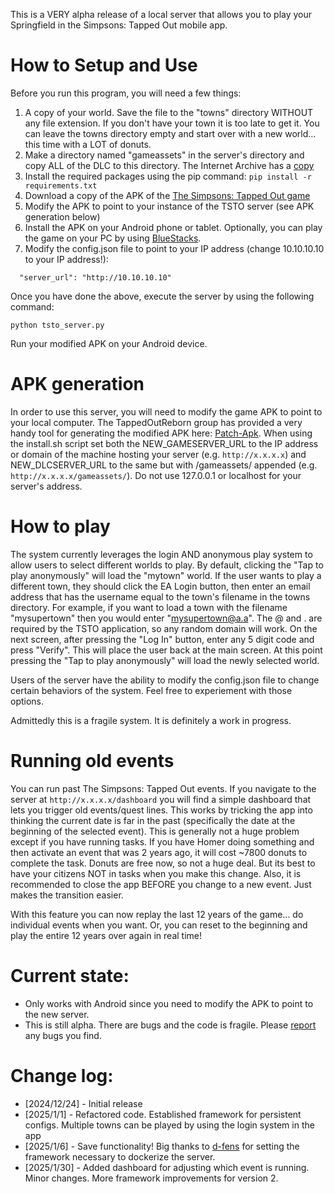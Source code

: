 This is a VERY alpha release of a local server that allows you to play your Springfield in the Simpsons: Tapped Out mobile app. 

# How to Setup and Use
Before you run this program, you will need a few things:

1) A copy of your world. Save the file to the "towns" directory WITHOUT any file extension. If you don't have your town it is too late to get it. You can leave the towns directory empty and start over with a new world... this time with a LOT of donuts.
2) Make a directory named "gameassets" in the server's directory and copy ALL of the DLC to this directory. The Internet Archive has a [copy](https://archive.org/details/tsto-dlc-cdn-oct2024)
3) Install the required packages using the pip command: ```pip install -r requirements.txt```
4) Download a copy of the APK of the [The Simpsons: Tapped Out game](https://apkpure.com/the-simpsons%E2%84%A2-tapped-out/com.ea.game.simpsons4_row)
5) Modify the APK to point to your instance of the TSTO server (see APK generation below)
6) Install the APK on your Android phone or tablet. Optionally, you can play the game on your PC by using [BlueStacks](https://www.bluestacks.com/download.html).
7) Modify the config.json file to point to your IP address (change 10.10.10.10 to your IP address!):
```
  "server_url": "http://10.10.10.10"
```

Once you have done the above, execute the server by using the following command:

```python tsto_server.py```

Run your modified APK on your Android device.

# APK generation
In order to use this server, you will need to modify the game APK to point to your local computer. The TappedOutReborn group has provided a very handy tool for generating the modified APK here: [Patch-Apk](https://github.com/TappedOutReborn/Patch-Apk). When using the install.sh script set both the NEW_GAMESERVER_URL to the IP address or domain of the machine hosting your server (e.g. ```http://x.x.x.x```) and NEW_DLCSERVER_URL to the same but with /gameassets/ appended (e.g. ```http://x.x.x.x/gameassets/```). Do not use 127.0.0.1 or localhost for your server's address.


# How to play
The system currently leverages the login AND anonymous play system to allow users to select different worlds to play. By default, clicking the "Tap to play anonymously" will load the "mytown" world. If the user wants to play a different town, they should click the EA Login button, then enter an email address that has the username equal to the town's filename in the towns directory. For example, if you want to load a town with the filename "mysupertown" then you would enter "mysupertown@a.a". The @ and . are required by the TSTO application, so any random domain will work. On the next screen, after pressing the "Log In" button, enter any 5 digit code and press "Verify". This will place the user back at the main screen. At this point pressing the "Tap to play anonymously" will load the newly selected world.

Users of the server have the ability to modify the config.json file to change certain behaviors of the system. Feel free to experiement with those options.

Admittedly this is a fragile system. It is definitely a work in progress.

# Running old events
You can run past The Simpsons: Tapped Out events. If you navigate to the server at ```http://x.x.x.x/dashboard``` you will find a simple dashboard that lets you trigger old events/quest lines. This works by tricking the app into thinking the current date is far in the past (specifically the date at the beginning of the selected event). This is generally not a huge problem except if you have running tasks. If you have Homer doing something and then activate an event that was 2 years ago, it will cost ~7800 donuts to complete the task. Donuts are free now, so not a huge deal. But its best to have your citizens NOT in tasks when you make this change. Also, it is recommended to close the app BEFORE you change to a new event. Just makes the transition easier. 

With this feature you can now replay the last 12 years of the game... do individual events when you want. Or, you can reset to the beginning and play the entire 12 years over again in real time!

# Current state:
* Only works with Android since you need to modify the APK to point to the new server.
* This is still alpha. There are bugs and the code is fragile. Please [report](https://github.com/tjac/tsto_server/issues) any bugs you find.
  
# Change log:
* [2024/12/24] - Initial release
* [2025/1/1]   - Refactored code. Established framework for persistent configs. Multiple towns can be played by using the login system in the app
* [2025/1/6]   - Save functionality! Big thanks to [d-fens](https://github.com/d-fens) for setting the framework necessary to dockerize the server.
* [2025/1/30]  - Added dashboard for adjusting which event is running. Minor changes. More framework improvements for version 2.
